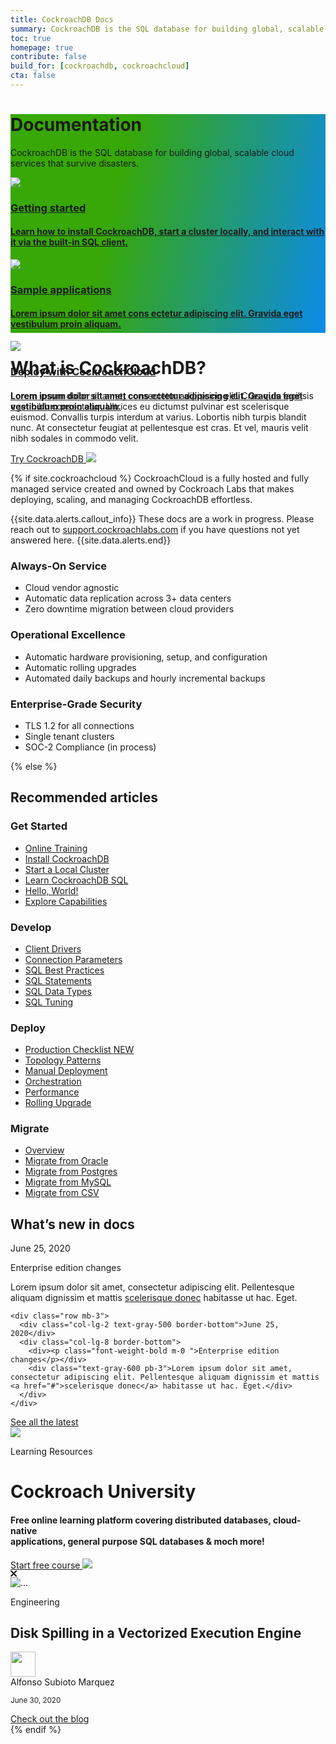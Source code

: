 ```yaml
---
title: CockroachDB Docs
summary: CockroachDB is the SQL database for building global, scalable cloud services that survive disasters.
toc: true
homepage: true
contribute: false
build_for: [cockroachdb, cockroachcloud]
cta: false
---
```


<div class="home-header mb-5" style="height:350px;background: linear-gradient(102.66deg, #37A806 33.41%, #0788FF 106.55%);
">
  <div class="p-lg-5">
  <h1 class="m-0 text-white">Documentation</h1>
  <p class="mt-0 pb-4 text-white">CockroachDB is the SQL database for building global, scalable cloud services that survive disasters.</p>
    <div class="row d-lg-flex">
      <div class="col-lg-4">
        <div class="card card-link h-100">
        <a href="#">
          <div class="card-body p-4">
            <img src="{{ 'images/lightning.svg' | relative_url }}"/>
            <h3 class="m-0 mt-3">Getting started</h3>
            <h4 class="mt-0 text-gray-500">Learn how to install CockroachDB, start a cluster locally, and interact with it via the built-in SQL client.</h4>
          </div>
          </a>
        </div>
      </div>
      <div class="col-lg-4">
        <div class="card card-link h-100">
        <a href="#">
          <div class="card-body p-4">
          <img src="{{ 'images/browser-code-alt.svg' | relative_url }}"/>
            <h3 class="m-0 mt-3">Sample applications</h3>
            <h4 class="mt-0 text-gray-500"">Lorem ipsum dolor sit amet cons ectetur adipiscing elit. Gravida eget vestibulum proin aliquam.</h4>
          </div>
          </a>
        </div>
        </div>
      <div class="col-lg-4">
        <div class="card card-link h-100">
        <a href="#">
          <div class="card-body p-4">
          <img src="{{ 'images/partly-cloudy.svg' | relative_url }}"/>
            <h3 class="m-0 mt-3">Deploy with CockroachCloud</h3>
            <h4 class="mt-0 text-gray-500"">Lorem ipsum dolor sit amet cons ectetur adipiscing elit. Gravida eget vestibulum proin aliquam.</h4>
          </div>
          </a>
        </div>
      </div>
    </div>
  </div>
</div>

<div class="row pt-4">
<div class="col-lg-8">
<h1 class="mb-0">What is CockroachDB?</h1>
<p>Lorem ipsum dolor sit amet, consectetur adipiscing elit. Cras quis facilisis eget nibh consectetur. Ultrices eu dictumst pulvinar est scelerisque euismod. Convallis turpis interdum at varius. Lobortis nibh turpis blandit nunc. At consectetur feugiat at pellentesque est cras. Et vel, mauris velit nibh sodales in commodo velit.</p>
<a class="btn btn-redirect" href="#">Try CockroachDB <img class="m-0" src="{{ 'images/arrow-left.svg' | relative_url }}"/></a>
</div>
</div>

{% if site.cockroachcloud %}
CockroachCloud is a fully hosted and fully managed service created and owned by Cockroach Labs that makes deploying, scaling, and managing CockroachDB effortless.

{{site.data.alerts.callout_info}}
These docs are a work in progress. Please reach out to [support.cockroachlabs.com](https://support.cockroachlabs.com) if you have questions not yet answered here.
{{site.data.alerts.end}}

### Always-On Service

- Cloud vendor agnostic
- Automatic data replication across 3+ data centers
- Zero downtime migration between cloud providers

### Operational Excellence

- Automatic hardware provisioning, setup, and configuration
- Automatic rolling upgrades
- Automated daily backups and hourly incremental backups

### Enterprise-Grade Security

- TLS 1.2 for all connections
- Single tenant clusters
- SOC-2 Compliance (in process)

{% else %}

<h2 class="mb-0">Recommended articles</h2>

<div class="container">
  <div class="row display-flex">
    <div class="col-xs-12 col-sm-6 col-lg-3">
      <h3 class="">Get Started</h3>
      <div class="landing-column-content">
      <ul>
        <li><a href="https://university.cockroachlabs.com/catalog">Online Training</a></li>
        <li><a href="install-cockroachdb.html">Install CockroachDB</a></li>
        <li><a href="start-a-local-cluster.html">Start a Local Cluster</a></li>
        <li><a href="learn-cockroachdb-sql.html">Learn CockroachDB SQL</a></li>
        <li><a href="build-an-app-with-cockroachdb.html">Hello, World!</a></li>
        <li><a href="demo-fault-tolerance-and-recovery.html">Explore Capabilities</a></li>
        </ul>
      </div>
    </div>
    <div class="col-xs-12 col-sm-6 col-lg-3">
      <h3 class="">Develop</h3>
      <div class="landing-column-content">
      <ul>
        <li><a href="install-client-drivers.html">Client Drivers</a></li>
        <li><a href="connection-parameters.html">Connection Parameters</a></li>
        <li><a href="performance-best-practices-overview.html">SQL Best Practices</a></li>
        <li><a href="sql-statements.html">SQL Statements</a></li>
        <li><a href="data-types.html">SQL Data Types</a></li>
        <li><a href="sql-tuning-with-explain.html">SQL Tuning</a></li>
        </ul>
      </div>
    </div>
    <div class="col-xs-12 col-sm-6 col-lg-3">
      <h3 class="">Deploy</h3>
      <div class="landing-column-content">
      <ul>
        <li><a href="recommended-production-settings.html">Production Checklist <span class="badge-new">NEW</span></a></li>
        <li><a href="topology-patterns.html">Topology Patterns</a></li>
        <li><a href="manual-deployment.html">Manual Deployment</a></li>
        <li><a href="orchestration.html">Orchestration</a></li>
        <li><a href="performance.html">Performance</a></li>
        <li><a href="upgrade-cockroach-version.html">Rolling Upgrade</a></li>
        </ul>
      </div>
    </div>
    <div class="col-xs-12 col-sm-6 col-lg-3">
      <h3 class="">Migrate</h3>
      <div class="landing-column-content">
      <ul>
        <li><a href="migration-overview.html">Overview</a></li>
        <li><a href="migrate-from-oracle.html">Migrate from Oracle</a></li>
        <li><a href="migrate-from-postgres.html">Migrate from Postgres</a></li>
        <li><a href="migrate-from-mysql.html">Migrate from MySQL</a></li>
        <li><a href="migrate-from-csv.html">Migrate from CSV</a></li>
        </ul>
      </div>
    </div>
  </div>
</div>

<h2 class="mb-0">What’s new in docs</h2>

<div class="row">
    <div class="col-lg-8">
    <div class="row mb-3">
      <div class="col-lg-2 text-gray-500 border-bottom">June 25, 2020</div>
      <div class="col-lg-8 border-bottom">
        <div><p class="font-weight-bold m-0 ">Enterprise edition changes</p></div>
        <div class="text-gray-600 pb-3">Lorem ipsum dolor sit amet, consectetur adipiscing elit. Pellentesque aliquam dignissim et mattis <a href="#">scelerisque donec</a> habitasse ut hac. Eget.</div>
      </div>
    </div>
    
    <div class="row mb-3">
      <div class="col-lg-2 text-gray-500 border-bottom">June 25, 2020</div>
      <div class="col-lg-8 border-bottom">
        <div><p class="font-weight-bold m-0 ">Enterprise edition changes</p></div>
        <div class="text-gray-600 pb-3">Lorem ipsum dolor sit amet, consectetur adipiscing elit. Pellentesque aliquam dignissim et mattis <a href="#">scelerisque donec</a> habitasse ut hac. Eget.</div>
      </div>
    </div>

  </div>
</div>
<a class="btn btn-outline-secondary" href="#">See all the latest</a>

<div class="row pt-5">
  <div class="col-lg-12 text-center mb-5">
    <div class="card shadow position-relative alert alert-dismissable">
      <a
        class="close close-card position-absolute"
        href=""
        data-dismiss="alert"
        aria-label="Close"
        ><img class="m-0" src="{{ 'images/icon-cancel.svg' | relative_url }}"
      /></a>
      <div class="card-body p-5 text-white bg-blackk-texture-logo m-3">
        <p
          class="d-inline-block rounded py-1 px-3 caption-sm m-0 bg-white-transparent text-white font-weight-bold"
        >
          Learning Resources
        </p>
        <h1 class="m-0 text-white">Cockroach University</h1>
        <h4 class="mt-0 pb-3">
          Free online learning platform covering distributed databases,
          cloud-native <br />applications, general purpose SQL databases & moch
          more!
        </h4>
        <a class="btn btn-redirect mb-3" href="#"
          >Start free course
          <img class="m-0" src="{{ 'images/arrow-left.svg' | relative_url }}"
        /></a>
      </div>
    </div>
  </div>
</div>

<div class="row">
  <div class="col-lg-12">
    <div class="card shadow position-relative alert alert-dismissable">
      <a
        class="close close-card position-absolute"
        href="#"
        data-dismiss="alert"
        aria-label="Close"
        ><svg
          width="11"
          height="11"
          viewBox="0 0 11 11"
          fill="none"
          xmlns="http://www.w3.org/2000/svg"
        >
          <path
            fill-rule="evenodd"
            clip-rule="evenodd"
            d="M1.75373 0.387174C1.37633 0.00977659 0.764449 0.00977659 0.387052 0.387174C0.00965453 0.764571 0.00965453 1.37645 0.387052 1.75385L3.73733 5.10413L0.387052 8.4544C0.00965451 8.8318 0.00965451 9.44368 0.387052 9.82108C0.764449 10.1985 1.37633 10.1985 1.75373 9.82108L5.104 6.4708L8.45428 9.82108C8.83168 10.1985 9.44356 10.1985 9.82096 9.82108C10.1984 9.44368 10.1984 8.8318 9.82096 8.4544L6.47068 5.10413L9.82096 1.75385C10.1984 1.37645 10.1984 0.764571 9.82096 0.387174C9.44356 0.00977658 8.83168 0.00977658 8.45428 0.387174L5.104 3.73745L1.75373 0.387174Z"
            fill="black"
          />
        </svg>
      </a>
      <div class="row no-gutters p-3">
        <div class="col-md-4 m-0">
          <img
            src="{{ 'images/disk-spilling.png' | relative_url }}"
            class="card-img m-0"
            alt="..."
          />
        </div>
        <div class="col-md-8">
          <div class="card-body p-0 pl-4">
            <p
              class="d-inline-block caption-sm rounded py-1 px-3 bg-purple-transparent font-weight-bold text-purple-300 m-0"
            >
              Engineering
            </p>
            <h2 class="card-title font-weight-bold mt-3">
              Disk Spilling in a Vectorized Execution Engine
            </h2>
            <div class="d-flex align-items-center">
              <div>
                <img
                  class="m-0"
                  width="40"
                  src="{{ 'images/alfonso-subioto-marquez.png' | relative_url }}"
                  alt=""
                />
              </div>
              <div class="ml-3 d-flex flex-column justify-content-center">
                <div class="card-text m-0 lh-n">Alfonso Subioto Marquez</div>
                <p class="card-text m-0 lh-n">
                  <small class="text-muted">June 30, 2020</small>
                </p>
              </div>
            </div>
          </div>
        </div>
      </div>
    </div>
  </div>
</div>
<div class="text-center">
<a class="btn btn-outline-secondary mt-3" href="https://www.cockroachlabs.com/blog/">Check out the blog</a>
</div>
{% endif %}
